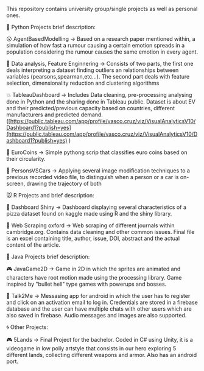 This repository contains university group/single projects as well as personal ones.

🐉  Python Projects brief description:

   😮 AgentBasedModelling -> Based on a research paper mentioned within, a simulation of how fast a rumour causing a certain emotion
   spreads in a population considering the rumour causes the same emotion in every agent.
   
   📲 Data analysis, Feature Enginnering -> Consists of two parts, the first one deals interpreting a dataset finding outliers
    an relationships between variables (pearsons,spearman,etc...). The second part deals with feature selection, dimensionality reduction
    and clustering algorithms
    
  💥 TableauDashboard -> Includes Data cleaning, pre-processing analysing done in Python and the sharing done in Tableau public. Dataset is about EV and their 
  predicted/previous capacity based on countries, different manufacturers and predicted demand.
  ([https://public.tableau.com/app/profile/vasco.cruz/viz/VisualAnalyticsV10/Dashboard1?publish=yes](https://public.tableau.com/app/profile/vasco.cruz/viz/VisualAnalyticsV10/Dashboard1?publish=yes)
)
  
  💸 EuroCoins -> Simple pythong scrip that classifies euro coins based on their circularity.
  
  🚗 PersonsVSCars -> Applying several image modification techniques to a previous recorded video file, to distinguish when a person
   or a car is on-screen, drawing the trajectory of both

🐭 R Projects and brief description:

  🍕 Dashboard Shiny -> Dashboard displaying several characteristics of a pizza dataset found on kaggle made using R and the shiny library.
  
  📕  Web Scraping oxford -> Web scraping of different journals within cambridge.org. Contains data cleaning and other common issues.
  Final file is an excel containing title, author, issue, DOI, abstract and the actual content of the article.

🍵  Java Projects brief description:

  🎮 JavaGame2D -> Game in 2D in which the sprites are animated and characters have root motion made using the processing library. Game inspired 
  by "bullet hell" type games with powerups and bosses.
  
  💬  Talk2Me -> Messasing app for android in which the user has to register and click on an activation email to log in. 
  Credentials are stored in a firebase database and the user can have multiple chats with other users which are also saved in firebase.
   Audio messages and images are also supported.

🌀 Other Projects:

  🎮 5Lands -> Final Project for the bachelor. Coded in C# using Unity, it is a videogame in low polly artstyle
  that consists in our hero exploring 5 different lands, collecting different weapons and armor. Also has an android port.
   
